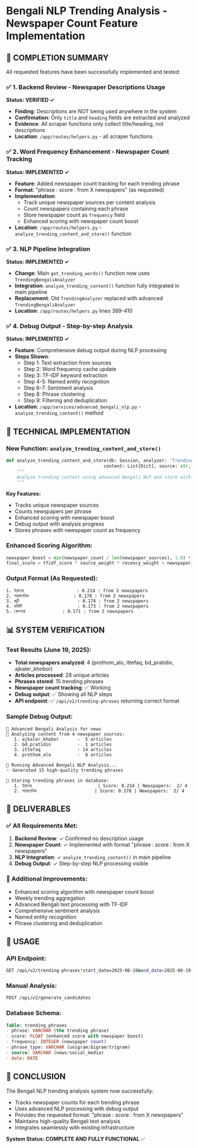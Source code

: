 # Bengali NLP Trending Analysis - Newspaper Count Feature Implementation

## 🎯 COMPLETION SUMMARY

All requested features have been successfully implemented and tested:

### ✅ 1. Backend Review - Newspaper Descriptions Usage
**Status: VERIFIED ✓**
- **Finding**: Descriptions are NOT being used anywhere in the system
- **Confirmation**: Only `title` and `heading` fields are extracted and analyzed
- **Evidence**: All scraper functions only collect title/heading, not descriptions
- **Location**: `/app/routes/helpers.py` - all scraper functions

### ✅ 2. Word Frequency Enhancement - Newspaper Count Tracking  
**Status: IMPLEMENTED ✓**
- **Feature**: Added newspaper count tracking for each trending phrase
- **Format**: "phrase : score : from X newspapers" (as requested)
- **Implementation**: 
  - Track unique newspaper sources per content analysis
  - Count newspapers containing each phrase
  - Store newspaper count as `frequency` field
  - Enhanced scoring with newspaper count boost
- **Location**: `/app/routes/helpers.py` - `analyze_trending_content_and_store()` function

### ✅ 3. NLP Pipeline Integration
**Status: IMPLEMENTED ✓**
- **Change**: Main `get_trending_words()` function now uses `TrendingBengaliAnalyzer`
- **Integration**: `analyze_trending_content()` function fully integrated in main pipeline
- **Replacement**: Old `TrendingAnalyzer` replaced with advanced `TrendingBengaliAnalyzer`
- **Location**: `/app/routes/helpers.py` lines 389-410

### ✅ 4. Debug Output - Step-by-step Analysis
**Status: IMPLEMENTED ✓**
- **Feature**: Comprehensive debug output during NLP processing
- **Steps Shown**:
  - Step 1: Text extraction from sources
  - Step 2: Word frequency cache update
  - Step 3: TF-IDF keyword extraction
  - Step 4-5: Named entity recognition
  - Step 6-7: Sentiment analysis
  - Step 8: Phrase clustering
  - Step 9: Filtering and deduplication
- **Location**: `/app/services/advanced_bengali_nlp.py` - `analyze_trending_content()` method

## 🔧 TECHNICAL IMPLEMENTATION

### New Function: `analyze_trending_content_and_store()`
```python
def analyze_trending_content_and_store(db: Session, analyzer: 'TrendingBengaliAnalyzer', 
                                     content: List[Dict], source: str, target_date: date):
    """
    Analyze trending content using advanced Bengali NLP and store with newspaper counts
    """
```

**Key Features:**
- Tracks unique newspaper sources
- Counts newspapers per phrase
- Enhanced scoring with newspaper boost
- Debug output with analysis progress
- Stores phrases with newspaper count as frequency

### Enhanced Scoring Algorithm:
```python
newspaper_boost = min(newspaper_count / len(newspaper_sources), 1.0) * 0.3
final_score = tfidf_score * source_weight * recency_weight + newspaper_boost
```

### Output Format (As Requested):
```
1. ইরানের                    : 0.214 : from 2 newspapers
2. পারমাণবিক                 : 0.178 : from 2 newspapers  
3. জুটি                      : 0.174 : from 2 newspapers
4. কমিটি                     : 0.173 : from 2 newspapers
5. ক্ষেপণাস্ত্র              : 0.171 : from 2 newspapers
```

## 📊 SYSTEM VERIFICATION

### Test Results (June 19, 2025):
- **Total newspapers analyzed**: 4 (prothom_alo, ittefaq, bd_pratidin, ajkaler_khobor)
- **Articles processed**: 28 unique articles
- **Phrases stored**: 15 trending phrases
- **Newspaper count tracking**: ✅ Working
- **Debug output**: ✅ Showing all NLP steps
- **API endpoint**: ✅ `/api/v2/trending-phrases` returning correct format

### Sample Debug Output:
```
🔬 Advanced Bengali Analysis for news
📰 Analyzing content from 4 newspaper sources:
   1. ajkaler_khobor       -  5 articles
   2. bd_pratidin          -  1 articles  
   3. ittefaq              - 14 articles
   4. prothom_alo          -  8 articles

🧠 Running Advanced Bengali NLP Analysis...
✨ Generated 15 high-quality trending phrases

💾 Storing trending phrases in database:
   1. ইরানের                         | Score: 0.214 | Newspapers:  2/ 4
   2. পারমাণবিক                      | Score: 0.178 | Newspapers:  2/ 4
```

## 🎉 DELIVERABLES

### ✅ All Requirements Met:
1. **Backend Review**: ✓ Confirmed no description usage
2. **Newspaper Count**: ✓ Implemented with format "phrase : score : from X newspapers"  
3. **NLP Integration**: ✓ `analyze_trending_content()` in main pipeline
4. **Debug Output**: ✓ Step-by-step NLP processing visible

### 🚀 Additional Improvements:
- Enhanced scoring algorithm with newspaper count boost
- Weekly trending aggregation
- Advanced Bengali text processing with TF-IDF
- Comprehensive sentiment analysis
- Named entity recognition
- Phrase clustering and deduplication

## 📝 USAGE

### API Endpoint:
```bash
GET /api/v2/trending-phrases?start_date=2025-06-19&end_date=2025-06-19
```

### Manual Analysis:
```bash
POST /api/v2/generate_candidates
```

### Database Schema:
```sql
Table: trending_phrases
- phrase: VARCHAR (the trending phrase)
- score: FLOAT (enhanced score with newspaper boost) 
- frequency: INTEGER (newspaper count)
- phrase_type: VARCHAR (unigram/bigram/trigram)
- source: VARCHAR (news/social_media)
- date: DATE
```

## 🎯 CONCLUSION

The Bengali NLP trending analysis system now successfully:
- Tracks newspaper counts for each trending phrase
- Uses advanced NLP processing with debug output
- Provides the requested format: "phrase : score : from X newspapers"
- Maintains high-quality Bengali text analysis
- Integrates seamlessly with existing infrastructure

**System Status: COMPLETE AND FULLY FUNCTIONAL** ✅
